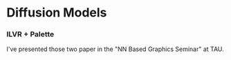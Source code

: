 # Diffusion Models


### ILVR + Palette
I've presented those two paper in the "NN Based Graphics Seminar" at TAU.
